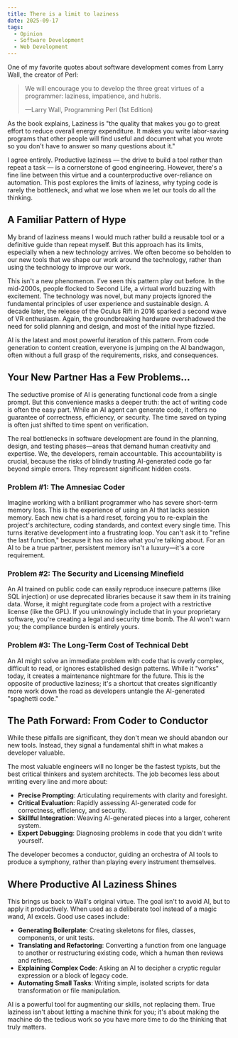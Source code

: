 ```yaml
---
title: There is a limit to laziness
date: 2025-09-17
tags:
  - Opinion
  - Software Development
  - Web Development
---
```


One of my favorite quotes about software development comes from Larry Wall, the creator of Perl:

> We will encourage you to develop the three great virtues of a programmer: laziness, impatience, and hubris.
>
> &mdash;Larry Wall, Programming Perl (1st Edition)

As the book explains, Laziness is "the quality that makes you go to great effort to reduce overall energy expenditure. It makes you write labor-saving programs that other people will find useful and document what you wrote so you don't have to answer so many questions about it."

I agree entirely. Productive laziness &mdash; the drive to build a tool rather than repeat a task &mdash; is a cornerstone of good engineering. However, there's a fine line between this virtue and a counterproductive over-reliance on automation. This post explores the limits of laziness, why typing code is rarely the bottleneck, and what we lose when we let our tools do all the thinking.

## A Familiar Pattern of Hype

My brand of laziness means I would much rather build a reusable tool or a definitive guide than repeat myself. But this approach has its limits, especially when a new technology arrives. We often become so beholden to our new tools that we shape our work around the technology, rather than using the technology to improve our work.

This isn't a new phenomenon. I’ve seen this pattern play out before. In the mid-2000s, people flocked to Second Life, a virtual world buzzing with excitement. The technology was novel, but many projects ignored the fundamental principles of user experience and sustainable design.  A decade later, the release of the Oculus Rift in 2016 sparked a second wave of VR enthusiasm. Again, the groundbreaking hardware overshadowed the need for solid planning and design, and most of the initial hype fizzled.

AI is the latest and most powerful iteration of this pattern. From code generation to content creation, everyone is jumping on the AI bandwagon, often without a full grasp of the requirements, risks, and consequences.

## Your New Partner Has a Few Problems…

The seductive promise of AI is generating functional code from a single prompt. But this convenience masks a deeper truth: the act of writing code is often the easy part. While an AI agent can generate code, it offers no guarantee of correctness, efficiency, or security. The time saved on typing is often just shifted to time spent on verification.

The real bottlenecks in software development are found in the planning, design, and testing phases—areas that demand human creativity and expertise. We, the developers, remain accountable. This accountability is crucial, because the risks of blindly trusting AI-generated code go far beyond simple errors. They represent significant hidden costs.

### Problem #1: The Amnesiac Coder

Imagine working with a brilliant programmer who has severe short-term memory loss. This is the experience of using an AI that lacks session memory. Each new chat is a hard reset, forcing you to re-explain the project's architecture, coding standards, and context every single time. This turns iterative development into a frustrating loop. You can't ask it to "refine the last function," because it has no idea what you're talking about. For an AI to be a true partner, persistent memory isn't a luxury—it's a core requirement.

### Problem #2: The Security and Licensing Minefield

An AI trained on public code can easily reproduce insecure patterns (like SQL injection) or use deprecated libraries because it saw them in its training data. Worse, it might regurgitate code from a project with a restrictive license (like the GPL). If you unknowingly include that in your proprietary software, you're creating a legal and security time bomb. The AI won't warn you; the compliance burden is entirely yours.

### Problem #3: The Long-Term Cost of Technical Debt

An AI might solve an immediate problem with code that is overly complex, difficult to read, or ignores established design patterns. While it "works" today, it creates a maintenance nightmare for the future. This is the opposite of productive laziness; it's a shortcut that creates significantly more work down the road as developers untangle the AI-generated "spaghetti code."

## The Path Forward: From Coder to Conductor

While these pitfalls are significant, they don't mean we should abandon our new tools. Instead, they signal a fundamental shift in what makes a developer valuable.

The most valuable engineers will no longer be the fastest typists, but the best critical thinkers and system architects. The job becomes less about writing every line and more about:

* **Precise Prompting**: Articulating requirements with clarity and foresight.
* **Critical Evaluation**: Rapidly assessing AI-generated code for correctness, efficiency, and security.
* **Skillful Integration**: Weaving AI-generated pieces into a larger, coherent system.
* **Expert Debugging**: Diagnosing problems in code that you didn't write yourself.

The developer becomes a conductor, guiding an orchestra of AI tools to produce a symphony, rather than playing every instrument themselves.

## Where Productive AI Laziness Shines

This brings us back to Wall's original virtue. The goal isn't to avoid AI, but to apply it productively. When used as a deliberate tool instead of a magic wand, AI excels. Good use cases include:

* **Generating Boilerplate**: Creating skeletons for files, classes, components, or unit tests.
* **Translating and Refactoring**: Converting a function from one language to another or restructuring existing code, which a human then reviews and refines.
* **Explaining Complex Code**: Asking an AI to decipher a cryptic regular expression or a block of legacy code.
* **Automating Small Tasks**: Writing simple, isolated scripts for data transformation or file manipulation.

AI is a powerful tool for augmenting our skills, not replacing them. True laziness isn't about letting a machine think for you; it's about making the machine do the tedious work so you have more time to do the thinking that truly matters.
